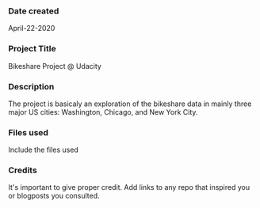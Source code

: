 ### Date created
April-22-2020

### Project Title
Bikeshare Project @ Udacity

### Description
The project is basicaly an exploration of the bikeshare data in mainly three major US cities: Washington, Chicago, and New York City.

### Files used
Include the files used

### Credits
It's important to give proper credit. Add links to any repo that inspired you or blogposts you consulted.

